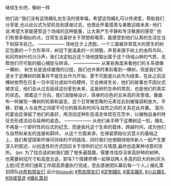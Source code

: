继续生长吧，像树一样

他们说:“我们没有这场婚礼也生活的很幸福，希望这场婚礼可以传递爱，帮助我们分享爱,也以此仪式为契机告别感谢过去，也借此怀着感恩与勇敢迎接未来- 他们说:希望大家能感受这个场域的这种能量，让大家产生平静和专注敬畏的感受” 他们有很多相似的点，日常生活喜好关于冥想和喝茶，能感受到他们认真的生活在当下和探寻自己。  —————— 场地在夕上虎跑，一个三面被非常高大的原生的树区包裹的一个方形草坪，树冠下是温柔的一片阴翳，声音来源于树上的虫鸣鸟叫，和风吹树叶的沙沙声，我们决定贴近这个场地提取出属于这个场域山林的气质，去帮他们尽可能的细心捕捉与转译。  —————— 从某些角度来看他们的关系很像一棵树， 树生长是连续缓慢的过程，我们也许某时某刻看到一棵树，但是我们知道关于这棵树的故事并不是在此作为开始，更不可能是以此作为结束，在此之前这棵树依然在日复一日中茁壮成如今的模样，它会继续生长，他们的故事也不因仪式被求证，他们会从过去延续这份爱到未来，这是树的生命的常态，也是他们的真实的状态。  顺着这个方向，我们消隐掉设计，简单的白色的五米高的背景墙，像画布一样展现一棵树的轮廓和姿态，这个日常被忽略的元素在此刻被强调和放大，平静，舒展,人与自然之间密不可分的联系和时间与自然之间的关系在此并置。 室内的宴会区保留了他们的喜好，用流动这种形态语言体现在花艺中，以植物自身的特征去形成流动与延伸的姿态。  —————— 从他们亲手种下这棵树这一刻，婚礼不再是一个即时性的仪式的纪念，而是依托这个生命的载体，跨越时间，成为他们与自然和亲友的连接和羁绊。 从这个方面来讲，在保留原始仪式意义的基础之上，我们希望探索环保可持续的不同路径，同时我们也很期待陪伴新人一起产生更深入的叙述，以创造性的方式回应关于场所的记忆与情感,最终创造某种诗意的场所。 (ps: 为了找合适的树我们跑了很多遍苗圃，需要寻找存活率高好种的树种，也需要树冠尺寸和高度合适，卸车7个搭建师傅一起移动两人多高的巨大的树(灰头土脸)花艺师们通宵工作超高质量执行完成，至此感谢团队幕后每一个人。) 婚礼策划团队[@思和朋友们](https://www.xiaohongshu.com/user/profile/6159cc200000000002025934?xsec_token=ABzXH1aenjkFROaXN8jTQFNTOKN5wjuS3fUGkk4CEmrmc%3D&xsec_source=pc_note) 设计[@suuuki](https://www.xiaohongshu.com/user/profile/5e2ea8a200000000010041d8?xsec_token=ABfTc5K32vg16-NAC7ZhBQHqvyUABjwo6VUwMMcH0e2KA%3D&xsec_source=pc_note) [#思和朋友们](https://www.xiaohongshu.com/search_result?keyword=%E6%80%9D%E5%92%8C%E6%9C%8B%E5%8F%8B%E4%BB%AC&type=54&source=web_note_detail_r10) [#定制婚礼](https://www.xiaohongshu.com/search_result?keyword=%E5%AE%9A%E5%88%B6%E5%A9%9A%E7%A4%BC&type=54&source=web_note_detail_r10) [#真实婚礼](https://www.xiaohongshu.com/search_result?keyword=%E7%9C%9F%E5%AE%9E%E5%A9%9A%E7%A4%BC&type=54&source=web_note_detail_r10) [#小众婚礼](https://www.xiaohongshu.com/search_result?keyword=%E5%B0%8F%E4%BC%97%E5%A9%9A%E7%A4%BC&type=54&source=web_note_detail_r10) [#场域营造](https://www.xiaohongshu.com/search_result?keyword=%E5%9C%BA%E5%9F%9F%E8%90%A5%E9%80%A0&type=54&source=web_note_detail_r10) [#婚礼策划](https://www.xiaohongshu.com/search_result?keyword=%E5%A9%9A%E7%A4%BC%E7%AD%96%E5%88%92&type=54&source=web_note_detail_r10)